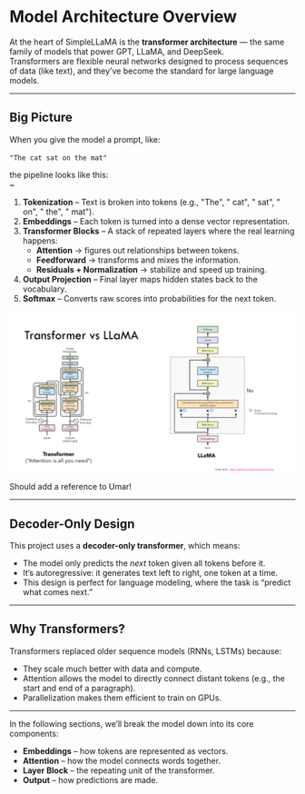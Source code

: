 # Model Architecture Overview

At the heart of SimpleLLaMA is the **transformer architecture** — the same family of models that power GPT, LLaMA, and DeepSeek.  
Transformers are flexible neural networks designed to process sequences of data (like text), and they’ve become the standard for large language models.

---

## Big Picture

When you give the model a prompt, like:

`"The cat sat on the mat"`

the pipeline looks like this:  
~  
1. **Tokenization** – Text is broken into tokens (e.g., "The", " cat", " sat", " on", " the", " mat").  
2. **Embeddings** – Each token is turned into a dense vector representation.  
3. **Transformer Blocks** – A stack of repeated layers where the real learning happens:  
   - **Attention** → figures out relationships between tokens.  
   - **Feedforward** → transforms and mixes the information.  
   - **Residuals + Normalization** → stabilize and speed up training.  
4. **Output Projection** – Final layer maps hidden states back to the vocabulary.  
5. **Softmax** – Converts raw scores into probabilities for the next token.  


![GPT VS LLaMA Architecture](../../images/llama_architecture.png)

Should add a reference to Umar! 

---

## Decoder-Only Design

This project uses a **decoder-only transformer**, which means:  
- The model only predicts the *next* token given all tokens before it.  
- It’s autoregressive: it generates text left to right, one token at a time.  
- This design is perfect for language modeling, where the task is “predict what comes next.”

---

## Why Transformers?

Transformers replaced older sequence models (RNNs, LSTMs) because:
- They scale much better with data and compute.  
- Attention allows the model to directly connect distant tokens (e.g., the start and end of a paragraph).  
- Parallelization makes them efficient to train on GPUs.

---

In the following sections, we’ll break the model down into its core components:  
- **Embeddings** – how tokens are represented as vectors.  
- **Attention** – how the model connects words together.  
- **Layer Block** – the repeating unit of the transformer.  
- **Output** – how predictions are made.  

